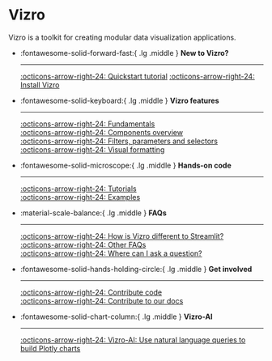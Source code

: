# Vizro

Vizro is a toolkit for creating modular data visualization applications.

<div class="grid cards" markdown>

-   :fontawesome-solid-forward-fast:{ .lg .middle } __New to Vizro?__

    ---

    [:octicons-arrow-right-24: Quickstart tutorial](pages/tutorials/first-dashboard.md)
    [:octicons-arrow-right-24: Install Vizro](pages/user-guides/install.md) </br>
    



-   :fontawesome-solid-keyboard:{ .lg .middle } __Vizro features__

    ---

    [:octicons-arrow-right-24: Fundamentals](pages/user-guides/dashboard.md)</br>
    [:octicons-arrow-right-24: Components overview](pages/user-guides/components.md)</br>
    [:octicons-arrow-right-24: Filters, parameters and selectors](pages/user-guides/filters.md)</br>
    [:octicons-arrow-right-24: Visual formatting](pages/user-guides/layouts.md)



-   :fontawesome-solid-microscope:{ .lg .middle } __Hands-on code__

    ---

    [:octicons-arrow-right-24: Tutorials](pages/tutorials/explore-components.md) <br/>
    [:octicons-arrow-right-24: Examples](pages/examples/examples.md)



-   :material-scale-balance:{ .lg .middle } __FAQs__

    ---

    [:octicons-arrow-right-24: How is Vizro different to Streamlit?](pages/explanation/faq.md/#how-does-vizro-differ-from-dash-or-streamlit) <br/>
    [:octicons-arrow-right-24: Other FAQs](pages/explanation/faq.md) <br/>
    [:octicons-arrow-right-24: Where can I ask a question?](pages/explanation/contributing.md/#got-a-vizro-question) <br/>



-   :fontawesome-solid-hands-holding-circle:{ .lg .middle } __Get involved__

    ---

    [:octicons-arrow-right-24: Contribute code](pages/explanation/contributing.md) <br/>
    [:octicons-arrow-right-24: Contribute to our docs](pages/explanation/documentation-style-guide.md)

-   :fontawesome-solid-chart-column:{ .lg .middle } __Vizro-AI__

    ---

    [:octicons-arrow-right-24: Vizro-AI: Use natural language queries to build Plotly charts](https://vizro.readthedocs.io/projects/vizro-ai/en/latest/)


</div>
